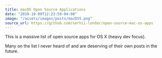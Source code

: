 ```yaml
---
title: macOS Open Source Applications
date: "2019-10-09T12:23:59-04:00"
image: "/assets/images/posts/macOSS.png"
source_url: https://github.com/serhii-londar/open-source-mac-os-apps
---
```


This is a massive list of open source apps for OS X (heavy dev focus).

Many on the list I never heard of and are deserving of their own posts in the future.

